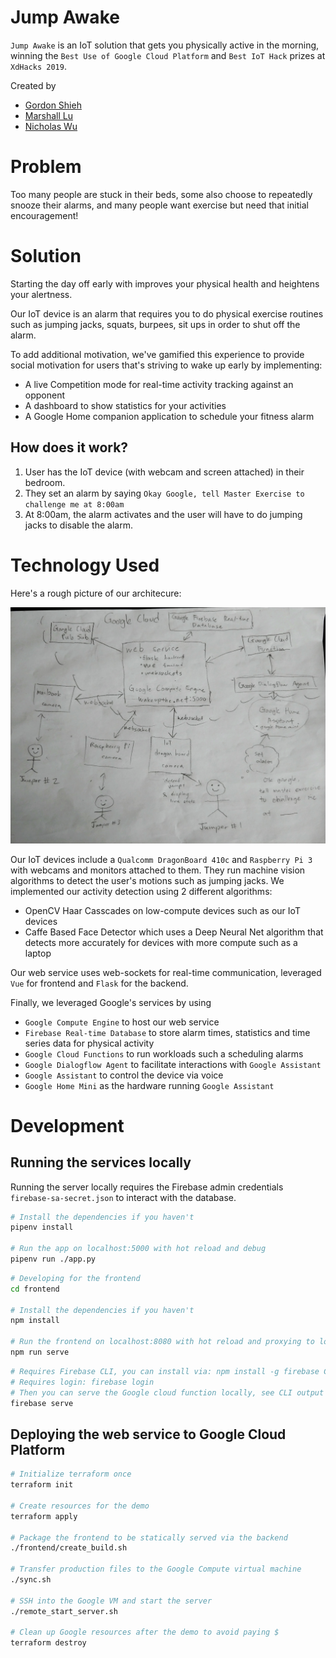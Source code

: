 # Jump Awake

`Jump Awake` is an IoT solution that gets you physically active in the morning, winning the `Best Use of Google Cloud Platform` and `Best IoT Hack` prizes at `XdHacks 2019`.

Created by
- [Gordon Shieh](https://www.linkedin.com/in/gordon-shieh-73658796/)
- [Marshall Lu](https://www.linkedin.com/in/marshalllu/)
- [Nicholas Wu](https://nickwu241.github.io)

# Problem
Too many people are stuck in their beds, some also choose to repeatedly snooze their alarms, and many people want exercise but need that initial encouragement!

# Solution
Starting the day off early with improves your physical health and heightens your alertness.

Our IoT device is an alarm that requires you to do physical exercise routines such as jumping jacks, squats, burpees, sit ups in order to shut off the alarm.

To add additional motivation, we've gamified this experience to provide social motivation for users that's striving to wake up early by implementing:
- A live Competition mode for real-time activity tracking against an opponent
- A dashboard to show statistics for your activities
- A Google Home companion application to schedule your fitness alarm

## How does it work?
1. User has the IoT device (with webcam and screen attached) in their bedroom.
2. They set an alarm by saying `Okay Google, tell Master Exercise to challenge me at 8:00am`
3. At 8:00am, the alarm activates and the user will have to do jumping jacks to disable the alarm.

# Technology Used
Here's a rough picture of our architecure:

<img src="other_assets/technical_architecture.jpg" alt="technical architecture" width="600px">

Our IoT devices include a `Qualcomm DragonBoard 410c` and `Raspberry Pi 3` with webcams and monitors attached to them. They run machine vision algorithms to detect the user's motions such as jumping jacks.
We implemented our activity detection using 2 different algorithms:
- OpenCV Haar Casscades on low-compute devices such as our IoT devices
- Caffe Based Face Detector which uses a Deep Neural Net algorithm that detects more accurately for devices with more compute such as a laptop

Our web service uses web-sockets for real-time communication, leveraged `Vue` for frontend and `Flask` for the backend.

Finally, we leveraged Google's services by using
- `Google Compute Engine` to host our web service
- `Firebase Real-time Database` to store alarm times, statistics and time series data for physical activity
- `Google Cloud Functions` to run workloads such a scheduling alarms
- `Google Dialogflow Agent` to facilitate interactions with `Google Assistant`
- `Google Assistant` to control the device via voice
- `Google Home Mini` as the hardware running `Google Assistant`

# Development
## Running the services locally
Running the server locally requires the Firebase admin credentials `firebase-sa-secret.json` to interact with the database.
```sh
# Install the dependencies if you haven't
pipenv install

# Run the app on localhost:5000 with hot reload and debug
pipenv run ./app.py
```

```sh
# Developing for the frontend
cd frontend

# Install the dependencies if you haven't
npm install

# Run the frontend on localhost:8080 with hot reload and proxying to localhost:5000
npm run serve
```

```sh
# Requires Firebase CLI, you can install via: npm install -g firebase CLI
# Requires login: firebase login
# Then you can serve the Google cloud function locally, see CLI output for the URL
firebase serve
```

## Deploying the web service to Google Cloud Platform
```sh
# Initialize terraform once
terraform init

# Create resources for the demo
terraform apply

# Package the frontend to be statically served via the backend
./frontend/create_build.sh

# Transfer production files to the Google Compute virtual machine
./sync.sh

# SSH into the Google VM and start the server
./remote_start_server.sh

# Clean up Google resources after the demo to avoid paying $
terraform destroy
```